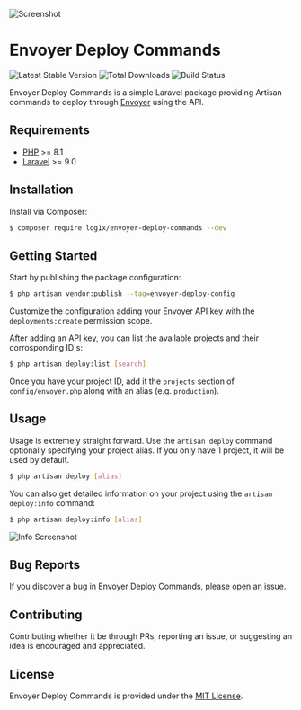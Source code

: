 ![Screenshot](https://i.imgur.com/9987R1B.gif)

# Envoyer Deploy Commands

![Latest Stable Version](https://img.shields.io/packagist/v/log1x/envoyer-deploy-commands.svg?style=flat-square)
![Total Downloads](https://img.shields.io/packagist/dt/log1x/envoyer-deploy-commands.svg?style=flat-square)
![Build Status](https://img.shields.io/github/actions/workflow/status/log1x/envoyer-deploy-commands/main.yml?branch=main&style=flat-square)

Envoyer Deploy Commands is a simple Laravel package providing Artisan commands to deploy through [Envoyer](https://envoyer.io/) using the API.

## Requirements

- [PHP](https://secure.php.net/manual/en/install.php) >= 8.1
- [Laravel](https://laravel.com/) >= 9.0

## Installation

Install via Composer:

```bash
$ composer require log1x/envoyer-deploy-commands --dev
```

## Getting Started

Start by publishing the package configuration:

```bash
$ php artisan vendor:publish --tag=envoyer-deploy-config
```

Customize the configuration adding your Envoyer API key with the `deployments:create` permission scope.

After adding an API key, you can list the available projects and their corrosponding ID's:

```bash
$ php artisan deploy:list [search]
```

Once you have your project ID, add it the `projects` section of `config/envoyer.php` along with an alias (e.g. `production`).

## Usage

Usage is extremely straight forward. Use the `artisan deploy` command optionally specifying your project alias. If you only have 1 project, it will be used by default.

```bash
$ php artisan deploy [alias]
```

You can also get detailed information on your project using the `artisan deploy:info` command:

```bash
$ php artisan deploy:info [alias]
```

![Info Screenshot](https://i.imgur.com/u4Gq7sX.png)

## Bug Reports

If you discover a bug in Envoyer Deploy Commands, please [open an issue](https://github.com/Log1x/envoyer-deploy-commands/issues).

## Contributing

Contributing whether it be through PRs, reporting an issue, or suggesting an idea is encouraged and appreciated.

## License

Envoyer Deploy Commands is provided under the [MIT License](LICENSE.md).

